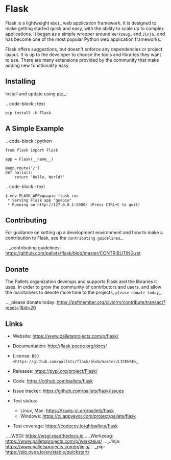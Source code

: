 Flask
=====

Flask is a lightweight `WSGI`_ web application framework. It is designed
to make getting started quick and easy, with the ability to scale up to
complex applications. It began as a simple wrapper around `Werkzeug`_
and `Jinja`_ and has become one of the most popular Python web
application frameworks.

Flask offers suggestions, but doesn't enforce any dependencies or
project layout. It is up to the developer to choose the tools and
libraries they want to use. There are many extensions provided by the
community that make adding new functionality easy.


Installing
----------

Install and update using `pip`_:

.. code-block:: text

    pip install -U Flask


A Simple Example
----------------

.. code-block:: python

    from flask import Flask

    app = Flask(__name__)

    @app.route('/')
    def hello():
        return 'Hello, World!'

.. code-block:: text

    $ env FLASK_APP=guapio flask run
     * Serving Flask app "guapio"
     * Running on http://127.0.0.1:5000/ (Press CTRL+C to quit)


Contributing
------------

For guidance on setting up a development environment and how to make a
contribution to Flask, see the `contributing guidelines`_.

.. _contributing guidelines: https://github.com/pallets/flask/blob/master/CONTRIBUTING.rst


Donate
------

The Pallets organization develops and supports Flask and the libraries
it uses. In order to grow the community of contributors and users, and
allow the maintainers to devote more time to the projects, `please
donate today`_.

.. _please donate today: https://psfmember.org/civicrm/contribute/transact?reset=1&id=20


Links
-----

* Website: https://www.palletsprojects.com/p/flask/
* Documentation: http://flask.pocoo.org/docs/
* License: `BSD <https://github.com/pallets/flask/blob/master/LICENSE>`_
* Releases: https://pypi.org/project/Flask/
* Code: https://github.com/pallets/flask
* Issue tracker: https://github.com/pallets/flask/issues
* Test status:

  * Linux, Mac: https://travis-ci.org/pallets/flask
  * Windows: https://ci.appveyor.com/project/pallets/flask

* Test coverage: https://codecov.io/gh/pallets/flask

.. _WSGI: https://wsgi.readthedocs.io
.. _Werkzeug: https://www.palletsprojects.com/p/werkzeug/
.. _Jinja: https://www.palletsprojects.com/p/jinja/
.. _pip: https://pip.pypa.io/en/stable/quickstart/

